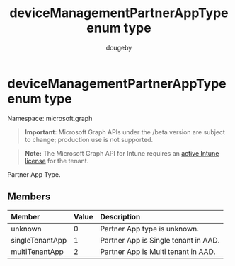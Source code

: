 ﻿---
title: "deviceManagementPartnerAppType enum type"
description: "Partner App Type."
author: "dougeby"
localization_priority: Normal
ms.prod: "intune"
doc_type: enumPageType
---

# deviceManagementPartnerAppType enum type

Namespace: microsoft.graph

> **Important:** Microsoft Graph APIs under the /beta version are subject to change; production use is not supported.

> **Note:** The Microsoft Graph API for Intune requires an [active Intune license](https://go.microsoft.com/fwlink/?linkid=839381) for the tenant.

Partner App Type.

## Members

| Member          | Value | Description                          |
| :-------------- | :---- | :----------------------------------- |
| unknown         | 0     | Partner App type is unknown.         |
| singleTenantApp | 1     | Partner App is Single tenant in AAD. |
| multiTenantApp  | 2     | Partner App is Multi tenant in AAD.  |
